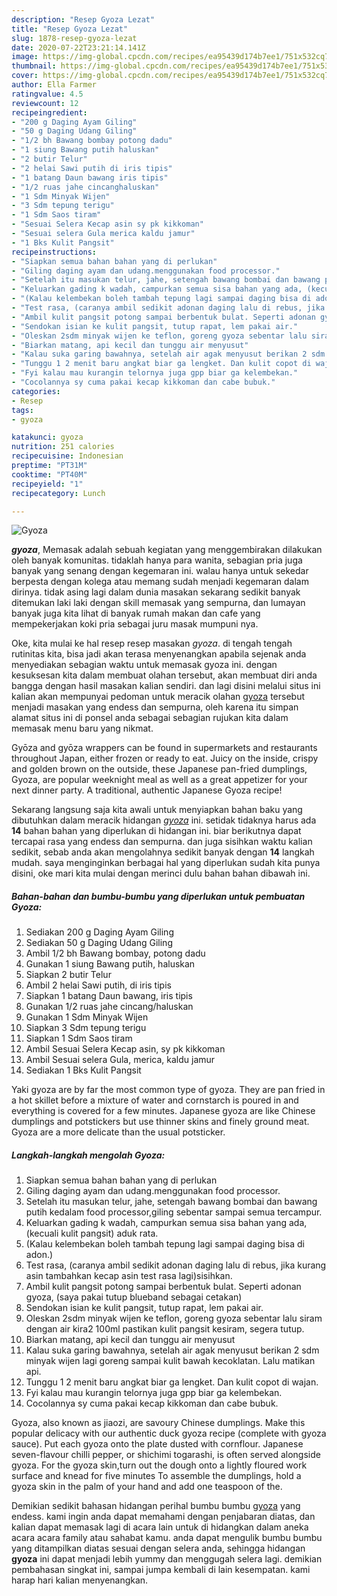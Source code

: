 ```yaml
---
description: "Resep Gyoza Lezat"
title: "Resep Gyoza Lezat"
slug: 1878-resep-gyoza-lezat
date: 2020-07-22T23:21:14.141Z
image: https://img-global.cpcdn.com/recipes/ea95439d174b7ee1/751x532cq70/gyoza-foto-resep-utama.jpg
thumbnail: https://img-global.cpcdn.com/recipes/ea95439d174b7ee1/751x532cq70/gyoza-foto-resep-utama.jpg
cover: https://img-global.cpcdn.com/recipes/ea95439d174b7ee1/751x532cq70/gyoza-foto-resep-utama.jpg
author: Ella Farmer
ratingvalue: 4.5
reviewcount: 12
recipeingredient:
- "200 g Daging Ayam Giling"
- "50 g Daging Udang Giling"
- "1/2 bh Bawang bombay potong dadu"
- "1 siung Bawang putih haluskan"
- "2 butir Telur"
- "2 helai Sawi putih di iris tipis"
- "1 batang Daun bawang iris tipis"
- "1/2 ruas jahe cincanghaluskan"
- "1 Sdm Minyak Wijen"
- "3 Sdm tepung terigu"
- "1 Sdm Saos tiram"
- "Sesuai Selera Kecap asin sy pk kikkoman"
- "Sesuai selera Gula merica kaldu jamur"
- "1 Bks Kulit Pangsit"
recipeinstructions:
- "Siapkan semua bahan bahan yang di perlukan"
- "Giling daging ayam dan udang.menggunakan food processor."
- "Setelah itu masukan telur, jahe, setengah bawang bombai dan bawang putih kedalam food processor,giling sebentar sampai semua tercampur."
- "Keluarkan gading k wadah, campurkan semua sisa bahan yang ada, (kecuali kulit pangsit) aduk rata."
- "(Kalau kelembekan boleh tambah tepung lagi sampai daging bisa di adon.)"
- "Test rasa, (caranya ambil sedikit adonan daging lalu di rebus, jika kurang asin tambahkan kecap asin test rasa lagi)sisihkan."
- "Ambil kulit pangsit potong sampai berbentuk bulat. Seperti adonan gyoza, (saya pakai tutup blueband sebagai cetakan)"
- "Sendokan isian ke kulit pangsit, tutup rapat, lem pakai air."
- "Oleskan 2sdm minyak wijen ke teflon, goreng gyoza sebentar lalu siram dengan air kira2 100ml pastikan kulit pangsit kesiram, segera tutup."
- "Biarkan matang, api kecil dan tunggu air menyusut"
- "Kalau suka garing bawahnya, setelah air agak menyusut berikan 2 sdm minyak wijen lagi goreng sampai kulit bawah kecoklatan. Lalu matikan api."
- "Tunggu 1 2 menit baru angkat biar ga lengket. Dan kulit copot di wajan."
- "Fyi kalau mau kurangin telornya juga gpp biar ga kelembekan."
- "Cocolannya sy cuma pakai kecap kikkoman dan cabe bubuk."
categories:
- Resep
tags:
- gyoza

katakunci: gyoza 
nutrition: 251 calories
recipecuisine: Indonesian
preptime: "PT31M"
cooktime: "PT40M"
recipeyield: "1"
recipecategory: Lunch

---
```



![Gyoza](https://img-global.cpcdn.com/recipes/ea95439d174b7ee1/751x532cq70/gyoza-foto-resep-utama.jpg)

<b><i>gyoza</i></b>, Memasak adalah sebuah kegiatan yang menggembirakan dilakukan oleh banyak komunitas. tidaklah hanya para wanita, sebagian pria juga banyak yang senang dengan kegemaran ini. walau hanya untuk sekedar berpesta dengan kolega atau memang sudah menjadi kegemaran dalam dirinya. tidak asing lagi dalam dunia masakan sekarang sedikit banyak ditemukan laki laki dengan skill memasak yang sempurna, dan lumayan banyak juga kita lihat di banyak rumah makan dan cafe yang mempekerjakan koki pria sebagai juru masak mumpuni nya.

Oke, kita mulai ke hal resep resep masakan <i>gyoza</i>. di tengah tengah rutinitas kita, bisa jadi akan terasa menyenangkan apabila sejenak anda menyediakan sebagian waktu untuk memasak gyoza ini. dengan kesuksesan kita dalam membuat olahan tersebut, akan membuat diri anda bangga dengan hasil masakan kalian sendiri. dan lagi disini melalui situs ini kalian akan mempunyai pedoman untuk meracik olahan <u>gyoza</u> tersebut menjadi masakan yang endess dan sempurna, oleh karena itu simpan alamat situs ini di ponsel anda sebagai sebagian rujukan kita dalam memasak menu baru yang nikmat.

Gyōza and gyōza wrappers can be found in supermarkets and restaurants throughout Japan, either frozen or ready to eat. Juicy on the inside, crispy and golden brown on the outside, these Japanese pan-fried dumplings, Gyoza, are popular weeknight meal as well as a great appetizer for your next dinner party. A traditional, authentic Japanese Gyoza recipe!


Sekarang langsung saja kita awali untuk menyiapkan bahan baku yang dibutuhkan dalam meracik hidangan <u><i>gyoza</i></u> ini. setidak tidaknya harus ada <b>14</b> bahan bahan yang diperlukan di hidangan ini. biar berikutnya dapat tercapai rasa yang endess dan sempurna. dan juga sisihkan waktu kalian sedikit, sebab anda akan mengolahnya sedikit banyak dengan <b>14</b> langkah mudah. saya menginginkan berbagai hal yang diperlukan sudah kita punya disini, oke mari kita mulai dengan merinci dulu bahan bahan dibawah ini.

<!--inarticleads1-->

##### Bahan-bahan dan bumbu-bumbu yang diperlukan untuk pembuatan Gyoza:

1. Sediakan 200 g Daging Ayam Giling
1. Sediakan 50 g Daging Udang Giling
1. Ambil 1/2 bh Bawang bombay, potong dadu
1. Gunakan 1 siung Bawang putih, haluskan
1. Siapkan 2 butir Telur
1. Ambil 2 helai Sawi putih, di iris tipis
1. Siapkan 1 batang Daun bawang, iris tipis
1. Gunakan 1/2 ruas jahe cincang/haluskan
1. Gunakan 1 Sdm Minyak Wijen
1. Siapkan 3 Sdm tepung terigu
1. Siapkan 1 Sdm Saos tiram
1. Ambil Sesuai Selera Kecap asin, sy pk kikkoman
1. Ambil Sesuai selera Gula, merica, kaldu jamur
1. Sediakan 1 Bks Kulit Pangsit


Yaki gyoza are by far the most common type of gyoza. They are pan fried in a hot skillet before a mixture of water and cornstarch is poured in and everything is covered for a few minutes. Japanese gyoza are like Chinese dumplings and potstickers but use thinner skins and finely ground meat. Gyoza are a more delicate than the usual potsticker. 

<!--inarticleads2-->

##### Langkah-langkah mengolah Gyoza:

1. Siapkan semua bahan bahan yang di perlukan
1. Giling daging ayam dan udang.menggunakan food processor.
1. Setelah itu masukan telur, jahe, setengah bawang bombai dan bawang putih kedalam food processor,giling sebentar sampai semua tercampur.
1. Keluarkan gading k wadah, campurkan semua sisa bahan yang ada, (kecuali kulit pangsit) aduk rata.
1. (Kalau kelembekan boleh tambah tepung lagi sampai daging bisa di adon.)
1. Test rasa, (caranya ambil sedikit adonan daging lalu di rebus, jika kurang asin tambahkan kecap asin test rasa lagi)sisihkan.
1. Ambil kulit pangsit potong sampai berbentuk bulat. Seperti adonan gyoza, (saya pakai tutup blueband sebagai cetakan)
1. Sendokan isian ke kulit pangsit, tutup rapat, lem pakai air.
1. Oleskan 2sdm minyak wijen ke teflon, goreng gyoza sebentar lalu siram dengan air kira2 100ml pastikan kulit pangsit kesiram, segera tutup.
1. Biarkan matang, api kecil dan tunggu air menyusut
1. Kalau suka garing bawahnya, setelah air agak menyusut berikan 2 sdm minyak wijen lagi goreng sampai kulit bawah kecoklatan. Lalu matikan api.
1. Tunggu 1 2 menit baru angkat biar ga lengket. Dan kulit copot di wajan.
1. Fyi kalau mau kurangin telornya juga gpp biar ga kelembekan.
1. Cocolannya sy cuma pakai kecap kikkoman dan cabe bubuk.


Gyoza, also known as jiaozi, are savoury Chinese dumplings. Make this popular delicacy with our authentic duck gyoza recipe (complete with gyoza sauce). Put each gyoza onto the plate dusted with cornflour. Japanese seven-flavour chilli pepper, or shichimi togarashi, is often served alongside gyoza. For the gyoza skin,turn out the dough onto a lightly floured work surface and knead for five minutes To assemble the dumplings, hold a gyoza skin in the palm of your hand and add one teaspoon of the. 

Demikian sedikit bahasan hidangan perihal bumbu bumbu <u>gyoza</u> yang endess. kami ingin anda dapat memahami dengan penjabaran diatas, dan kalian dapat memasak lagi di acara lain untuk di hidangkan dalam aneka acara acara family atau sahabat kamu. anda dapat mengulik bumbu bumbu yang ditampilkan diatas sesuai dengan selera anda, sehingga hidangan <b>gyoza</b> ini dapat menjadi lebih yummy dan menggugah selera lagi. demikian pembahasan singkat ini, sampai jumpa kembali di lain kesempatan. kami harap hari kalian menyenangkan.

